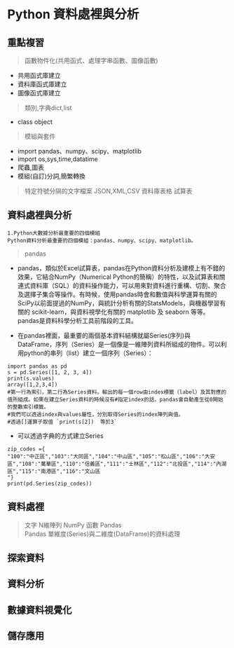 # Python 資料處裡與分析

## 重點複習

> 函數物件化(共用函式、處理字串函數、圖像函數)
- 共用函式庫建立
- 資料庫函式庫建立
- 圖像函式庫建立

> 類別,字典dict,list
- class object
  
> 模組與套件
- import pandas、numpy、scipy、matplotlib
- import os,sys,time,datatime
- 爬蟲,圖表
- 模組(自訂)分詞,簡繁轉換
  
> 特定符號分隔的文字檔案
> JSON,XML,CSV
> 資料庫表格
> 試算表

## 資料處裡與分析
```
1.Python大數據分析最重要的四個模組
Python資料分析最重要的四個模組：pandas、numpy、scipy、matplotlib。
```
> pandas
- pandas，類似於Excel試算表，pandas在Python資料分析及建模上有不錯的效果，它結合NumPy（Numerical Python的簡稱）的特性，以及試算表和關連式資料庫（SQL）的資料操作能力，可以用來對資料進行重構、切割、聚合及選擇子集合等操作。有時候，使用pandas時會和數值與科學運算有關的SciPy以前面提過的NumPy，與統計分析有關的StatsModels，與機器學習有關的 scikit-learn，與資料視學化有關的 matplotlib 及 seaborn 等等。pandas是資料科學分析工具前階段的工具。

- 在pandas裡面，最重要的兩個基本資料結構就屬Series(序列)與DataFrame，序列（Series）是一個像是一維陣列資料所組成的物件。可以利用python的串列（list）建立一個序列（Series）：
``` 
import pandas as pd
s = pd.Series([1, 2, 3, 4])
print(s.values)
array([1,2,3,4])
#第一行為索引，第二行為Series資料。輸出的每一個row由index標籤（label）及其對應的值所組成。如果在建立Series資料的時候沒有#指定index的話，pandas會自動產生從0開始的整數索引標籤。
#我們可以透過index與values屬性，分別取得Series的index陣列與值。
#透過[]運算子取值 `print(s[2])  等於3`
```
- 可以透過字典的方式建立Series
```
zip_codes ={
"100":"中正區","103":"大同區","104":"中山區","105":"松山區","106":"大安區","108":"萬華區","110":"信義區","111":"士林區","112":"北投區","114":"內湖區","115":"南港區","116":"文山區
"}
print(pd.Series(zip_codes))
```


## 資料處裡
> 文字
> N維陣列
> NumPy 函數
> Pandas  
> Pandas 單維度(Series)與二維度(DataFrame)的資料處理

## 探索資料

## 資料分析

## 數據資料視覺化

## 儲存應用

